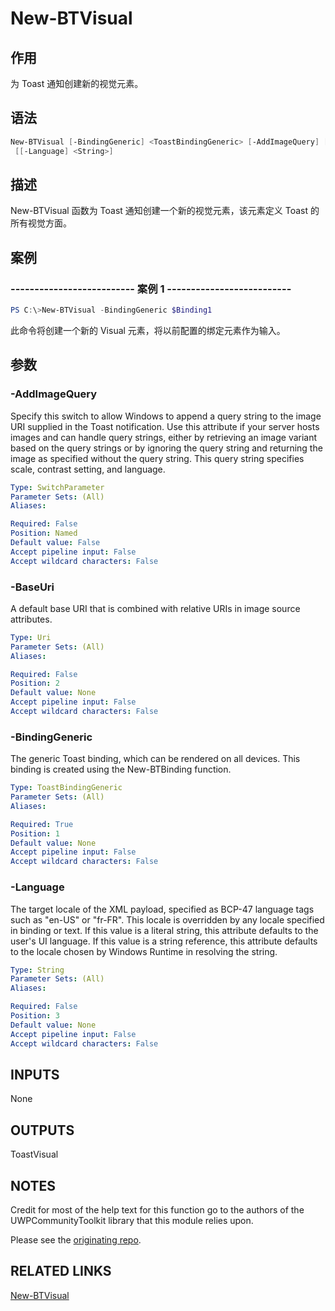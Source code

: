 # New-BTVisual

## 作用

为 Toast 通知创建新的视觉元素。

## 语法

```powershell
New-BTVisual [-BindingGeneric] <ToastBindingGeneric> [-AddImageQuery] [[-BaseUri] <Uri>]
 [[-Language] <String>]
```

## 描述

New-BTVisual 函数为 Toast 通知创建一个新的视觉元素，该元素定义 Toast 的所有视觉方面。

## 案例

### -------------------------- 案例 1 --------------------------

```powershell
PS C:\>New-BTVisual -BindingGeneric $Binding1
```

此命令将创建一个新的 Visual 元素，将以前配置的绑定元素作为输入。

## 参数

### -AddImageQuery

Specify this switch to allow Windows to append a query string to the image URI supplied in the Toast notification. Use this attribute if your server hosts images and can handle query strings, either by retrieving an image variant based on the query strings or by ignoring the query string and returning the image as specified without the query string. This query string specifies scale, contrast setting, and language.

```yaml
Type: SwitchParameter
Parameter Sets: (All)
Aliases:

Required: False
Position: Named
Default value: False
Accept pipeline input: False
Accept wildcard characters: False
```

### -BaseUri

A default base URI that is combined with relative URIs in image source attributes.

```yaml
Type: Uri
Parameter Sets: (All)
Aliases:

Required: False
Position: 2
Default value: None
Accept pipeline input: False
Accept wildcard characters: False
```

### -BindingGeneric

The generic Toast binding, which can be rendered on all devices. This binding is created using the New-BTBinding function.

```yaml
Type: ToastBindingGeneric
Parameter Sets: (All)
Aliases:

Required: True
Position: 1
Default value: None
Accept pipeline input: False
Accept wildcard characters: False
```

### -Language

The target locale of the XML payload, specified as BCP-47 language tags such as "en-US" or "fr-FR". This locale is overridden by any locale specified in binding or text. If this value is a literal string, this attribute defaults to the user's UI language. If this value is a string reference, this attribute defaults to the locale chosen by Windows Runtime in resolving the string.

```yaml
Type: String
Parameter Sets: (All)
Aliases:

Required: False
Position: 3
Default value: None
Accept pipeline input: False
Accept wildcard characters: False
```

## INPUTS

None

## OUTPUTS

ToastVisual

## NOTES

Credit for most of the help text for this function go to the authors of the UWPCommunityToolkit library that this module relies upon.

Please see the [originating repo](https://github.com/Microsoft/UWPCommunityToolkit).

## RELATED LINKS

[New-BTVisual](https://github.com/Windos/BurntToast/blob/main/Help/New-BTVisual.md)
